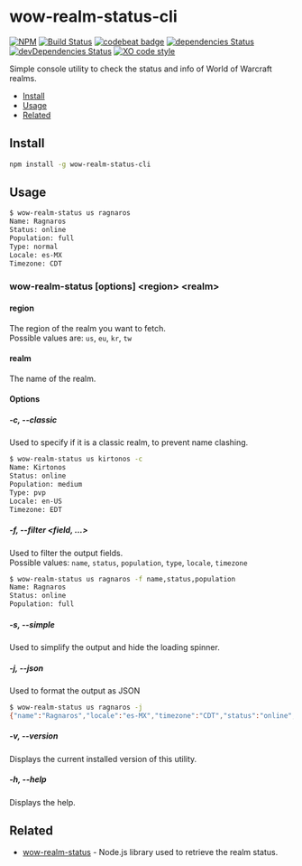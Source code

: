 # wow-realm-status-cli
[![NPM](https://img.shields.io/npm/v/wow-realm-status-cli.svg)](https://www.npmjs.com/package/wow-realm-status-cli) [![Build Status](https://travis-ci.com/alvarocastro/wow-realm-status-cli.svg?branch=master)](https://travis-ci.com/alvarocastro/wow-realm-status-cli) [![codebeat badge](https://codebeat.co/badges/2b41ed85-8f63-43bc-85f8-035b4751b8f9)](https://codebeat.co/projects/github-com-alvarocastro-wow-realm-status-cli-master) [![dependencies Status](https://david-dm.org/alvarocastro/wow-realm-status-cli/status.svg)](https://david-dm.org/alvarocastro/wow-realm-status-cli) [![devDependencies Status](https://david-dm.org/alvarocastro/wow-realm-status-cli/dev-status.svg)](https://david-dm.org/alvarocastro/wow-realm-status-cli?type=dev) [![XO code style](https://img.shields.io/badge/code_style-XO-5ed9c7.svg)](https://github.com/xojs/xo)

Simple console utility to check the status and info of World of Warcraft realms.

- [Install](#install)
- [Usage](#usage)
- [Related](#related)

## Install

```bash
npm install -g wow-realm-status-cli
```

## Usage

```bash
$ wow-realm-status us ragnaros
Name: Ragnaros
Status: online
Population: full
Type: normal
Locale: es-MX
Timezone: CDT
```

### wow-realm-status [options] \<region\> \<realm\>

#### region

The region of the realm you want to fetch.<br>
Possible values are: `us`, `eu`, `kr`, `tw`

#### realm

The name of the realm.

#### Options

##### -c, --classic

Used to specify if it is a classic realm, to prevent name clashing.

```bash
$ wow-realm-status us kirtonos -c
Name: Kirtonos
Status: online
Population: medium
Type: pvp
Locale: en-US
Timezone: EDT
```

##### -f, --filter <field, ...>

Used to filter the output fields.<br>
Possible values: `name`, `status`, `population`, `type`, `locale`, `timezone`

```bash
$ wow-realm-status us ragnaros -f name,status,population
Name: Ragnaros
Status: online
Population: full
```

##### -s, --simple

Used to simplify the output and hide the loading spinner.

##### -j, --json

Used to format the output as JSON

```bash
$ wow-realm-status us ragnaros -j
{"name":"Ragnaros","locale":"es-MX","timezone":"CDT","status":"online","type":"normal","population":"full"}
```

##### -v, --version

Displays the current installed version of this utility.

##### -h, --help

Displays the help.

## Related

* [wow-realm-status](https://github.com/alvarocastro/wow-realm-status) - Node.js library used to retrieve the realm status.
